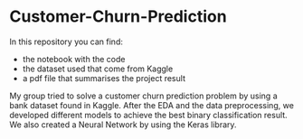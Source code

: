 # Customer-Churn-Prediction
In this repository you can find:
- the notebook with the code
- the dataset used that come from Kaggle
- a pdf file that summarises the project result

My group tried to solve a customer churn prediction problem by using a bank dataset found in Kaggle.
After the EDA and the data preprocessing, we developed different models to achieve the best binary classification result.
We also created a Neural Network by using the Keras library.
